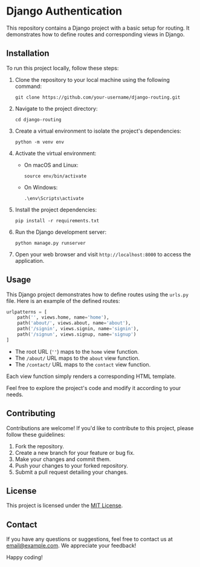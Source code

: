 # Django Authentication

This repository contains a Django project with a basic setup for routing. It demonstrates how to define routes and corresponding views in Django.

## Installation

To run this project locally, follow these steps:

1. Clone the repository to your local machine using the following command:

   ```
   git clone https://github.com/your-username/django-routing.git
   ```

2. Navigate to the project directory:

   ```
   cd django-routing
   ```

3. Create a virtual environment to isolate the project's dependencies:

   ```
   python -m venv env
   ```

4. Activate the virtual environment:

   - On macOS and Linux:
     ```
     source env/bin/activate
     ```

   - On Windows:
     ```
     .\env\Scripts\activate
     ```

5. Install the project dependencies:

   ```
   pip install -r requirements.txt
   ```

6. Run the Django development server:

   ```
   python manage.py runserver
   ```

7. Open your web browser and visit `http://localhost:8000` to access the application.

## Usage

This Django project demonstrates how to define routes using the `urls.py` file. Here is an example of the defined routes:

```python
urlpatterns = [
    path('', views.home, name='home'),
    path('about/', views.about, name='about'),
    path('/signin', views.signin, name='signin'),
    path('/signun', views.signup, name='signup')
]
```

- The root URL (`''`) maps to the `home` view function.
- The `/about/` URL maps to the `about` view function.
- The `/contact/` URL maps to the `contact` view function.

Each view function simply renders a corresponding HTML template.

Feel free to explore the project's code and modify it according to your needs.

## Contributing

Contributions are welcome! If you'd like to contribute to this project, please follow these guidelines:

1. Fork the repository.
2. Create a new branch for your feature or bug fix.
3. Make your changes and commit them.
4. Push your changes to your forked repository.
5. Submit a pull request detailing your changes.

## License

This project is licensed under the [MIT License](LICENSE).

## Contact

If you have any questions or suggestions, feel free to contact us at [email@example.com](mailto:email@example.com). We appreciate your feedback!

Happy coding!

